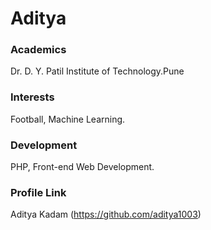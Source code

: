 # Aditya
### Academics
Dr. D. Y. Patil Institute of Technology.Pune
### Interests
Football, Machine Learning.
### Development
PHP, Front-end Web Development.
### Profile Link
Aditya Kadam (https://github.com/aditya1003)
